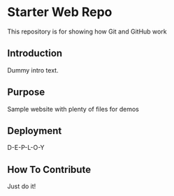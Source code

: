 # Starter Web Repo

This repository is for showing how Git and GitHub work

## Introduction

Dummy intro text.

## Purpose

Sample website with plenty of files for demos

## Deployment

D-E-P-L-O-Y

## How To Contribute

Just do it!
